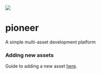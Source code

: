 <a href="https://codeclimate.com/github/BitHighlander/pioneer/maintainability"><img src="https://api.codeclimate.com/v1/badges/fbfe9214bd5b5c18213e/maintainability" /></a>

# pioneer
A simple multi-asset development platform



### Adding new assets
Guide to adding a new asset [here](./docs/coin-addition/coin-addition-guide.md).
